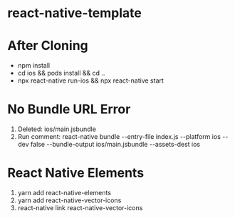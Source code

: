 # react-native-template

# After Cloning
- npm install
- cd ios && pods install && cd ..
- npx react-native run-ios && npx react-native start

# No Bundle URL Error
1. Deleted: ios/main.jsbundle
2. Run comment: react-native bundle --entry-file index.js --platform ios --dev false --bundle-output ios/main.jsbundle --assets-dest ios

# React Native Elements
1. yarn add react-native-elements
2. yarn add react-native-vector-icons
3. react-native link react-native-vector-icons
